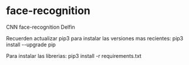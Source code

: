 # face-recognition
CNN face-recognition Delfin

Recuerden actualizar pip3 para instalar las versiones mas recientes:
pip3 install --upgrade pip

Para instalar las librerias:
pip3 install -r requirements.txt
